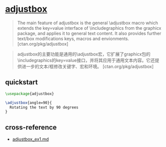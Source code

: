 # [adjustbox](https://www.ctan.org/pkg/adjustbox)

> The main feature of adjustbox is the general \adjustbox macro which extends the key=value interface of \includegraphics from the graphicx package, and applies it to general text content. It also provides further text/box modifications keys, macros and envionments. [ctan.org/pkg/adjustbox]

> adjustbox的主要功能是通用的\adjustbox宏，它扩展了graphicx包的\includegraphics的key=value接口，并将其应用于通用文本内容。它还提供进一步的文本/框修改关键字、宏和环境。 [ctan.org/pkg/adjustbox]

## quickstart

```tex
\usepackage{adjustbox}
```

```tex
\adjustbox{angle=90}{
  Rotating the text by 90 degrees
}
```

## cross-reference

- [adjustbox_ex1.md](/lib/latex/_example/adjustbox_ex1.md)
